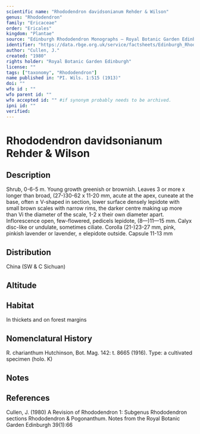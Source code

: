 ```yaml
---
scientific name: "Rhododendron davidsonianum Rehder & Wilson"
genus: "Rhododendron"
family: "Ericaceae"
order: "Ericales"
kingdom: "Plantae"
source: "Edinburgh Rhododendron Monographs – Royal Botanic Garden Edinburgh"
identifier: "https://data.rbge.org.uk/service/factsheets/Edinburgh_Rhododendron_Monographs.xhtml"
author: "Cullen, J."
created: "1980"
rights holder: "Royal Botanic Garden Edinburgh"
license: ""
tags: ["taxonomy", "Rhododendron"]
name published in: "PI. Wils. 1:515 (1913)"
doi: ""
wfo id : ""
wfo parent id: ""
wfo accepted id: "" #if synonym probably needs to be archived.                      
ipni id: ""
verified:
---
```


                       

# Rhododendron davidsonianum Rehder & Wilson

## Description
Shrub, 0-6-5 m. Young growth greenish or brownish. Leaves 3 or more x longer than broad, (27-)30-62 x 11-20 mm, acute at the apex, cuneate at the base, often ± V-shaped in section, lower surface densely lepidote with small brown scales with narrow rims, the darker centre making up more than Vi the diameter of the scale, 1-2 x their own diameter apart. Inflorescence open, few-flowered, pedicels lepidote, (8—)11—15 mm. Calyx disc-like or undulate, sometimes ciliate. Corolla (21-)23-27 mm, pink, pinkish lavender or lavender, ± elepidote outside. Capsule 11-13 mm

## Distribution
China (SW & C Sichuan)

## Altitude


## Habitat
In thickets and on forest margins

## Nomenclatural History
R. charianthum Hutchinson, Bot. Mag. 142: t. 8665 (1916). Type: a cultivated specimen (holo. K)
                       
## Notes


## References

Cullen, J. (1980) A Revision of Rhododendron 1: Subgenus Rhododendron sections Rhododendron & Pogonanthum. Notes from the Royal Botanic Garden Edinburgh 39(1):66
